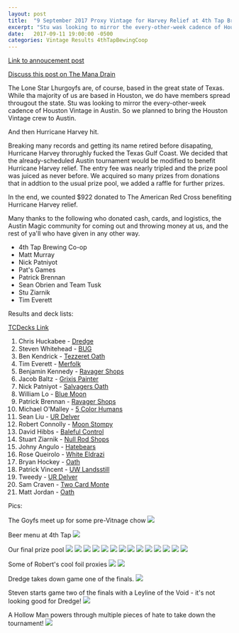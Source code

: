 ```yaml
---
layout: post
title:  "9 September 2017 Proxy Vintage for Harvey Relief at 4th Tap Brewing Co-op [21 Players]"
excerpt: "Stu was looking to mirror the every-other-week cadence of Houston Vintage in Austin. So we planned to bring the Houston Vintage crew to Austin."
date:   2017-09-11 19:00:00 -0500
categories: Vintage Results 4thTapBewingCoop
---
```


[Link to annoucement post](https://lonestarlhurgoyfs.com/2017-08-30-Goyf-Vintage-in-Austin-Benefitting-Red-Cross/)

[Discuss this post on The Mana Drain](http://themanadrain.com/topic/1486/9-september-2017-proxy-vintage-for-harvey-relief-4th-tap-21-players)

The Lone Star Lhurgoyfs are, of course, based in the great state of Texas. While tha majority of us are based in Houston, we do have members spread througout the state. Stu was looking to mirror the every-other-week cadence of Houston Vintage in Austin. So we planned to bring the Houston Vintage crew to Austin.

And then Hurricane Harvey hit.

Breaking many records and getting its name retired before disapating, Hurricane Harvey throrughly fucked the Texas Gulf Coast. We decided that the already-scheduled Austin tournament would be modified to benefit Hurricane Harvey relief. The entry fee was nearly tripled and the prize pool was juiced as never before. We acquired so many prizes from donations that in addtion to the usual prize pool, we added a raffle for further prizes.

In the end, we counted $922 donated to The American Red Cross benefiting Hurricane Harvey relief.

Many thanks to the following who donated cash, cards, and logistics, the Austin Magic community for coming out and throwing money at us, and the rest of ya'll who have given in any other way.

* 4th Tap Brewing Co-op
* Matt Murray
* Nick Patniyot
* Pat's Games
* Patrick Brennan
* Sean Obrien and Team Tusk
* Stu Ziarnik
* Tim Everett

Results and deck lists:

[TCDecks Link](http://www.tcdecks.net/deck.php?id=24759)

1. Chris Huckabee - [Dredge](https://images.lonestarlhurgoyfs.com/2017-09-09/deck-1.jpg)
2. Steven Whitehead - [BUG](https://images.lonestarlhurgoyfs.com/2017-09-09/deck-2.jpg)
3. Ben Kendrick - [Tezzeret Oath](https://images.lonestarlhurgoyfs.com/2017-09-09/deck-3.jpg)
4. Tim Everett - [Merfolk](https://images.lonestarlhurgoyfs.com/2017-09-09/deck-4.jpg)
5. Benjamin Kennedy - [Ravager Shops](https://images.lonestarlhurgoyfs.com/2017-09-09/deck-5.jpg)
6. Jacob Baltz - [Grixis Painter](https://images.lonestarlhurgoyfs.com/2017-09-09/deck-6.jpg)
7. Nick Patniyot - [Salvagers Oath](https://images.lonestarlhurgoyfs.com/2017-09-09/deck-7.jpg)
8. William Lo - [Blue Moon](https://images.lonestarlhurgoyfs.com/2017-09-09/deck-8.jpg)
9. Patrick Brennan - [Ravager Shops](https://images.lonestarlhurgoyfs.com/2017-09-09/deck-9.jpg)
10. Michael O'Malley - [5 Color Humans](https://images.lonestarlhurgoyfs.com/2017-09-09/deck-10.jpg)
11. Sean Liu - [UR Delver](https://images.lonestarlhurgoyfs.com/2017-09-09/deck-11.jpg)
12. Robert Connolly - [Moon Stompy](https://images.lonestarlhurgoyfs.com/2017-09-09/deck-12.jpg)
13. David Hibbs - [Baleful Control](https://images.lonestarlhurgoyfs.com/2017-09-09/deck-13.jpg)
14. Stuart Ziarnik - [Null Rod Shops](https://images.lonestarlhurgoyfs.com/2017-09-09/deck-14.jpg)
15. Johny Angulo - [Hatebears](https://images.lonestarlhurgoyfs.com/2017-09-09/deck-15.jpg)
16. Rose Queirolo - [White Eldrazi](https://images.lonestarlhurgoyfs.com/2017-09-09/deck-16.jpg)
17. Bryan Hockey - [Oath](https://images.lonestarlhurgoyfs.com/2017-09-09/deck-17.jpg)
18. Patrick Vincent - [UW Landsstill](https://images.lonestarlhurgoyfs.com/2017-09-09/deck-18.jpg)
19. Tweedy - [UR Delver](https://images.lonestarlhurgoyfs.com/2017-09-09/deck-19.jpg)
20. Sam Craven - [Two Card Monte](https://images.lonestarlhurgoyfs.com/2017-09-09/deck-20.jpg)
21. Matt Jordan - [Oath](https://images.lonestarlhurgoyfs.com/2017-09-09/deck-21.jpg)

Pics:

The Goyfs meet up for some pre-Vitnage chow
![](https://images.lonestarlhurgoyfs.com/2017-09-09/1.jpg)

Beer menu at 4th Tap
![](https://images.lonestarlhurgoyfs.com/2017-09-09/2.jpg)

Our final prize pool
![](https://images.lonestarlhurgoyfs.com/2017-09-09/3.jpg)
![](https://images.lonestarlhurgoyfs.com/2017-09-09/4.jpg)
![](https://images.lonestarlhurgoyfs.com/2017-09-09/5.jpg)
![](https://images.lonestarlhurgoyfs.com/2017-09-09/6.jpg)
![](https://images.lonestarlhurgoyfs.com/2017-09-09/7.jpg)
![](https://images.lonestarlhurgoyfs.com/2017-09-09/8.jpg)
![](https://images.lonestarlhurgoyfs.com/2017-09-09/9.jpg)
![](https://images.lonestarlhurgoyfs.com/2017-09-09/10.jpg)
![](https://images.lonestarlhurgoyfs.com/2017-09-09/11.jpg)
![](https://images.lonestarlhurgoyfs.com/2017-09-09/12.jpg)
![](https://images.lonestarlhurgoyfs.com/2017-09-09/13.jpg)
![](https://images.lonestarlhurgoyfs.com/2017-09-09/14.jpg)
![](https://images.lonestarlhurgoyfs.com/2017-09-09/15.jpg)
![](https://images.lonestarlhurgoyfs.com/2017-09-09/16.jpg)

Some of Robert's cool foil proxies
![](https://images.lonestarlhurgoyfs.com/2017-09-09/17.jpg)
![](https://images.lonestarlhurgoyfs.com/2017-09-09/18.jpg)

Dredge takes down game one of the finals.
![](https://images.lonestarlhurgoyfs.com/2017-09-09/19.jpg)

Steven starts game two of the finals with a Leyline of the Void - it's not looking good for Dredge!
![](https://images.lonestarlhurgoyfs.com/2017-09-09/20.jpg)

A Hollow Man powers through multiple pieces of hate to take down the tournament!
![](https://images.lonestarlhurgoyfs.com/2017-09-09/21.jpg)
